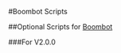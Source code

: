 #Boombot Scripts

##Optional Scripts for [Boombot](https://github.com/TerrordactylDesigns/boombot)

###For V2.0.0